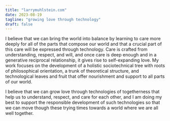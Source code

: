 ```yaml
---
title: "larrymuhlstein.com"
date: 2023-08-19
tagline: "growing love through technology"
draft: false
---
```


I believe that we can bring the world into balance by learning to care more deeply for all of the parts that compose our world and that a crucial part of this care will be expressed through technology. Care is crafted from understanding, respect, and will, and once care is deep enough and in a generative reciprocal relationship, it gives rise to self-expanding love. My work focuses on the development of a holistic sociotechnical tree with roots of philosophical orientation, a trunk of theoretical structure, and technological leaves and fruit that offer nourishment and support to all parts of our world.

I believe that we can grow love through technologies of togetherness that help us to understand, respect, and care for each other, and I am doing my best to support the responsible development of such technologies so that we can move though these trying times towards a world where we are all well together.
